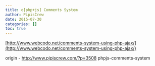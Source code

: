 ```yaml
---
title: o[php+js] Comments System
author: PipisCrew
date: 2015-07-30
categories: []
toc: true
---
```


[http://www.webcodo.net/comments-system-using-php-ajax/](http://www.webcodo.net/comments-system-using-php-ajax/)

origin - http://www.pipiscrew.com/?p=3508 phpjs-comments-system